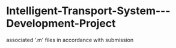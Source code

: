 # Intelligent-Transport-System---Development-Project
associated '.m' files in accordance with submission

